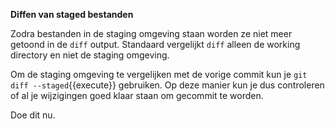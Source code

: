 **Diffen van staged bestanden**

Zodra bestanden in de staging omgeving staan worden ze niet meer getoond in de `diff` output. Standaard vergelijkt `diff` alleen de working directory en niet de staging omgeving. 

Om de staging omgeving te vergelijken met de vorige commit kun je ```git diff --staged```{{execute}} gebruiken. Op deze manier kun je dus controleren of al je wijzigingen goed klaar staan om gecommit te worden.

Doe dit nu.
